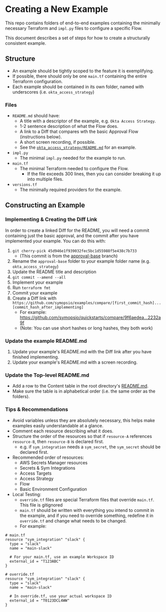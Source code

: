 # Creating a New Example
This repo contains folders of end-to-end examples containing the minimally necessary Terraform and `impl.py` files to configure a specific Flow.

This document describes a set of steps for how to create a structurally consistent example.

## Structure
- An example should be tightly scoped to the feature it is exemplifying.
- If possible, there should only be one `main.tf` containing the entire Terraform configuration.
- Each example should be contained in its own folder, named with underscores (i.e. `okta_access_strategy`)

### Files
  - `README.md` should have:
	  - A title with a descriptor of the example, e.g. `Okta Access Strategy`.
	  - 1-2 sentence description of what the Flow does.
	  - A link to a Diff that compares wth the basic Approval Flow (instructions below).
	  - A short screen recording, if possible.
	  - See the [`okta_access_strategy/README.md`](https://github.com/symopsio/examples/blob/main/okta_access_strategy/README.md) for an example.
  - `impl.py`
	  - The minimal `impl.py` needed for the example to run.
  - `main.tf`
	  - The minimal Terraform needed to configure the Flow.
		  - If the file exceeds 300 lines, then you can consider breaking it up into multiple files.
  - `versions.tf`
	  - The minimally required providers for the example.

## Constructing an Example
### Implementing & Creating the Diff Link
In order to create a linked Diff for the README, you will need a commit containing just the basic approval, and the commit after you have implemented your example.
You can do this with:
1. `git cherry-pick 45d946e1f939032fec5bc1d55988f5e438c7b733`
	- (This commit is from the [approval-base](https://github.com/symopsio/examples/tree/approval-base) branch)
2. Rename the `approval-base` folder to your example folder name (e.g. `okta_access_strategy`)
3. Update the README title and description
4. `git commit --amend --all`
5. Implement your example
6. Run `terraform fmt`
7. Commit your example
8. Create a Diff link with  `https://github.com/symopsio/examples/compare/[first_commit_hash]...[commit_hash_after_implementing]`
	- For example: https://github.com/symopsio/quickstarts/compare/9f6aedea...2232a9f
	- (Note: You can use short hashes or long hashes, they both work)

### Update the example README.md
1. Update your example's README.md with the Diff link after you have finished implementing.
2. Update your example's README.md with a screen recording.

### Update the Top-level README.md
- Add a row to the Content table in the root directory's [README.md](https://github.com/symopsio/examples/blob/main/README.md).
- Make sure the table is in alphabetical order (i.e. the same order as the folders).

### Tips & Recommendations
- Avoid variables unless they are absolutely necessary, this helps make examples easily understandable at a glance.
- Comment each resource describing what it does.
- Structure the order of the resources so that if `resource-A` references `resource-B`, then `resource-B` is declared first.
    - e.g. if `sym_integration` needs a `sym_secret`, the `sym_secret` should be declared first.
- Recommended order of resources:
    - AWS Secrets Manager resources
    - Secrets & Sym Integrations
    - Access Targets
    - Access Strategy
    - Flow
    - Basic Environment Configuration
- Local Testing:
  - `override.tf` files are special Terraform files that override `main.tf`. This file is gitignored
  - `main.tf` should be written with everything you intend to commit in the example, and if you need to override something, redefine it in `override.tf` and change what needs to be changed.
  - For example:
```hcl
# main.tf
resource "sym_integration" "slack" {
  type = "slack"
  name = "main-slack"

  # For your main.tf, use an example Workspace ID
  external_id = "T123ABC"
}
```

```hcl
# override.tf
resource "sym_integration" "slack" {
  type = "slack"
  name = "main-slack"

  # In override.tf, use your actual workspace ID
  external_id = "T0123DCL4WW"
}
```
